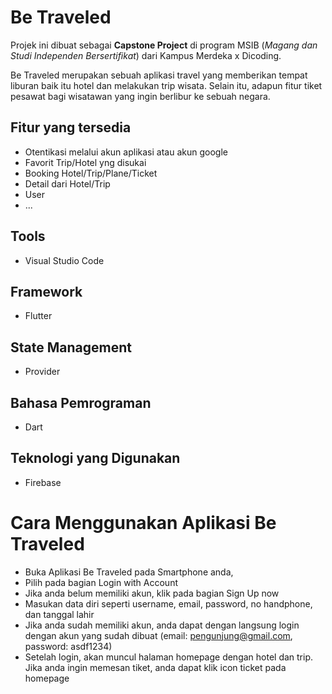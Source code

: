 # Be Traveled

Projek ini dibuat sebagai **Capstone Project** di program MSIB (_Magang dan Studi Independen Bersertifikat_) dari Kampus Merdeka x Dicoding.

Be Traveled merupakan sebuah aplikasi travel yang memberikan tempat liburan baik itu hotel dan melakukan trip wisata. Selain itu, adapun fitur tiket pesawat bagi wisatawan yang ingin berlibur ke sebuah negara.

## Fitur yang tersedia
- Otentikasi melalui akun aplikasi atau akun google
- Favorit Trip/Hotel yng disukai
- Booking Hotel/Trip/Plane/Ticket
- Detail dari Hotel/Trip
- User
- ...

## Tools
- Visual Studio Code

## Framework
- Flutter

## State Management
- Provider

## Bahasa Pemrograman
- Dart

## Teknologi yang Digunakan
- Firebase

# Cara Menggunakan Aplikasi Be Traveled
- Buka Aplikasi Be Traveled pada Smartphone anda,
- Pilih pada bagian Login with Account
- Jika anda belum memiliki akun, klik pada bagian Sign Up now
- Masukan data diri seperti username, email, password, no handphone, dan tanggal lahir
- Jika anda sudah memiliki akun, anda dapat dengan langsung login dengan akun yang sudah dibuat (email: pengunjung@gmail.com, password: asdf1234)
- Setelah login, akan muncul halaman homepage dengan hotel dan trip. Jika anda ingin memesan tiket, anda dapat klik icon ticket pada homepage
